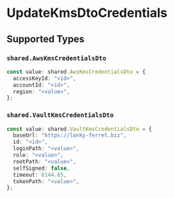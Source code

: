 # UpdateKmsDtoCredentials


## Supported Types

### `shared.AwsKmsCredentialsDto`

```typescript
const value: shared.AwsKmsCredentialsDto = {
  accessKeyId: "<id>",
  accountId: "<id>",
  region: "<value>",
};
```

### `shared.VaultKmsCredentialsDto`

```typescript
const value: shared.VaultKmsCredentialsDto = {
  baseUrl: "https://lanky-ferret.biz",
  id: "<id>",
  loginPath: "<value>",
  role: "<value>",
  rootPath: "<value>",
  selfSigned: false,
  timeout: 6144.65,
  tokenPath: "<value>",
};
```

